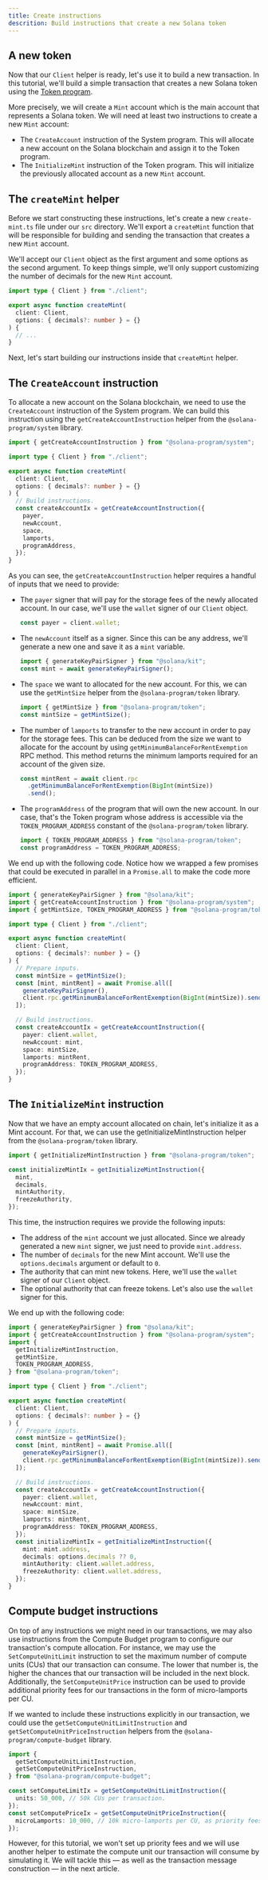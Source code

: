 ```yaml
---
title: Create instructions
descrition: Build instructions that create a new Solana token
---
```


## A new token

Now that our `Client` helper is ready, let's use it to build a new transaction. In this tutorial, we'll build a simple transaction that creates a new Solana token using the [Token program](https://github.com/solana-program/token).

More precisely, we will create a `Mint` account which is the main account that represents a Solana token. We will need at least two instructions to create a new `Mint` account:

- The `CreateAccount` instruction of the System program. This will allocate a new account on the Solana blockchain and assign it to the Token program.
- The `InitializeMint` instruction of the Token program. This will initialize the previously allocated account as a new `Mint` account.

## The `createMint` helper

Before we start constructing these instructions, let's create a new `create-mint.ts` file under our `src` directory. We'll export a `createMint` function that will be responsible for building and sending the transaction that creates a new `Mint` account.

We'll accept our `Client` object as the first argument and some options as the second argument. To keep things simple, we'll only support customizing the number of decimals for the new `Mint` account.

```ts title="src/create-mint.ts"
import type { Client } from "./client";

export async function createMint(
  client: Client,
  options: { decimals?: number } = {}
) {
  // ...
}
```

Next, let's start building our instructions inside that `createMint` helper.

## The `CreateAccount` instruction

To allocate a new account on the Solana blockchain, we need to use the `CreateAccount` instruction of the System program. We can build this instruction using the `getCreateAccountInstruction` helper from the `@solana-program/system` library.

```ts title="src/create-mint.ts"
import { getCreateAccountInstruction } from "@solana-program/system";

import type { Client } from "./client";

export async function createMint(
  client: Client,
  options: { decimals?: number } = {}
) {
  // Build instructions.
  const createAccountIx = getCreateAccountInstruction({
    payer,
    newAccount,
    space,
    lamports,
    programAddress,
  });
}
```

As you can see, the `getCreateAccountInstruction` helper requires a handful of inputs that we need to provide:

- The `payer` signer that will pay for the storage fees of the newly allocated account. In our case, we'll use the `wallet` signer of our `Client` object.
  ```ts
  const payer = client.wallet;
  ```
- The `newAccount` itself as a signer. Since this can be any address, we'll generate a new one and save it as a `mint` variable.
  ```ts
  import { generateKeyPairSigner } from "@solana/kit";
  const mint = await generateKeyPairSigner();
  ```
- The `space` we want to allocated for the new account. For this, we can use the `getMintSize` helper from the `@solana-program/token` library.
  ```ts
  import { getMintSize } from "@solana-program/token";
  const mintSize = getMintSize();
  ```
- The number of `lamports` to transfer to the new account in order to pay for the storage fees. This can be deduced from the size we want to allocate for the account by using `getMinimumBalanceForRentExemption` RPC method. This method returns the minimum lamports required for an account of the given size.
  ```ts
  const mintRent = await client.rpc
    .getMinimumBalanceForRentExemption(BigInt(mintSize))
    .send();
  ```
- The `programAddress` of the program that will own the new account. In our case, that's the Token program whose address is accessible via the `TOKEN_PROGRAM_ADDRESS` constant of the `@solana-program/token` library.
  ```ts
  import { TOKEN_PROGRAM_ADDRESS } from "@solana-program/token";
  const programAddress = TOKEN_PROGRAM_ADDRESS;
  ```

We end up with the following code. Notice how we wrapped a few promises that could be executed in parallel in a `Promise.all` to make the code more efficient.

```ts title="src/create-mint.ts"
import { generateKeyPairSigner } from "@solana/kit";
import { getCreateAccountInstruction } from "@solana-program/system";
import { getMintSize, TOKEN_PROGRAM_ADDRESS } from "@solana-program/token";

import type { Client } from "./client";

export async function createMint(
  client: Client,
  options: { decimals?: number } = {}
) {
  // Prepare inputs.
  const mintSize = getMintSize();
  const [mint, mintRent] = await Promise.all([
    generateKeyPairSigner(),
    client.rpc.getMinimumBalanceForRentExemption(BigInt(mintSize)).send(),
  ]);

  // Build instructions.
  const createAccountIx = getCreateAccountInstruction({
    payer: client.wallet,
    newAccount: mint,
    space: mintSize,
    lamports: mintRent,
    programAddress: TOKEN_PROGRAM_ADDRESS,
  });
}
```

## The `InitializeMint` instruction

Now that we have an empty account allocated on chain, let's initialize it as a Mint account. For that, we can use the getInitializeMintInstruction helper from the `@solana-program/token` library.

```ts
import { getInitializeMintInstruction } from "@solana-program/token";

const initializeMintIx = getInitializeMintInstruction({
  mint,
  decimals,
  mintAuthority,
  freezeAuthority,
});
```

This time, the instruction requires we provide the following inputs:

- The address of the `mint` account we just allocated. Since we already generated a new `mint` signer, we just need to provide `mint.address`.
- The number of `decimals` for the new Mint account. We'll use the `options.decimals` argument or default to `0`.
- The authority that can mint new tokens. Here, we'll use the `wallet` signer of our `Client` object.
- The optional authority that can freeze tokens. Let's also use the `wallet` signer for this.

We end up with the following code:

```ts title="src/create-mint.ts"
import { generateKeyPairSigner } from "@solana/kit";
import { getCreateAccountInstruction } from "@solana-program/system";
import {
  getInitializeMintInstruction,
  getMintSize,
  TOKEN_PROGRAM_ADDRESS,
} from "@solana-program/token";

import type { Client } from "./client";

export async function createMint(
  client: Client,
  options: { decimals?: number } = {}
) {
  // Prepare inputs.
  const mintSize = getMintSize();
  const [mint, mintRent] = await Promise.all([
    generateKeyPairSigner(),
    client.rpc.getMinimumBalanceForRentExemption(BigInt(mintSize)).send(),
  ]);

  // Build instructions.
  const createAccountIx = getCreateAccountInstruction({
    payer: client.wallet,
    newAccount: mint,
    space: mintSize,
    lamports: mintRent,
    programAddress: TOKEN_PROGRAM_ADDRESS,
  });
  const initializeMintIx = getInitializeMintInstruction({
    mint: mint.address,
    decimals: options.decimals ?? 0,
    mintAuthority: client.wallet.address,
    freezeAuthority: client.wallet.address,
  });
}
```

## Compute budget instructions

On top of any instructions we might need in our transactions, we may also use instructions from the Compute Budget program to configure our transaction's compute allocation. For instance, we may use the `SetComputeUnitLimit` instruction to set the maximum number of compute units (CUs) that our transaction can consume. The lower that number is, the higher the chances that our transaction will be included in the next block. Additionally, the `SetComputeUnitPrice` instruction can be used to provide additional priority fees for our transactions in the form of micro-lamports per CU.

If we wanted to include these instructions explicitly in our transaction, we could use the `getSetComputeUnitLimitInstruction` and `getSetComputeUnitPriceInstruction` helpers from the `@solana-program/compute-budget` library.

```ts
import {
  getSetComputeUnitLimitInstruction,
  getSetComputeUnitPriceInstruction,
} from "@solana-program/compute-budget";

const setComputeLimitIx = getSetComputeUnitLimitInstruction({
  units: 50_000, // 50k CUs per transaction.
});
const setComputePriceIx = getSetComputeUnitPriceInstruction({
  microLamports: 10_000, // 10k micro-lamports per CU, as priority fees.
});
```

However, for this tutorial, we won't set up priority fees and we will use another helper to estimate the compute unit our transaction will consume by simulating it. We will tackle this — as well as the transaction message construction — in the next article.
